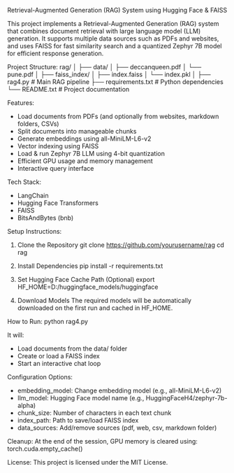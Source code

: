 Retrieval-Augmented Generation (RAG) System using Hugging Face & FAISS

This project implements a Retrieval-Augmented Generation (RAG) system that combines document retrieval with large language model (LLM) generation. It supports multiple data sources such as PDFs and websites, and uses FAISS for fast similarity search and a quantized Zephyr 7B model for efficient response generation.

Project Structure:
rag/
│
├── data/
│   ├── deccanqueen.pdf
│   └── pune.pdf
│
├── faiss_index/
│   ├── index.faiss
│   └── index.pkl
│
├── rag4.py                 # Main RAG pipeline
├── requirements.txt        # Python dependencies
└── README.txt              # Project documentation

Features:
- Load documents from PDFs (and optionally from websites, markdown folders, CSVs)
- Split documents into manageable chunks
- Generate embeddings using all-MiniLM-L6-v2
- Vector indexing using FAISS
- Load & run Zephyr 7B LLM using 4-bit quantization
- Efficient GPU usage and memory management
- Interactive query interface

Tech Stack:
- LangChain
- Hugging Face Transformers
- FAISS
- BitsAndBytes (bnb)

Setup Instructions:

1. Clone the Repository
   git clone https://github.com/yourusername/rag
   cd rag

2. Install Dependencies
   pip install -r requirements.txt

3. Set Hugging Face Cache Path (Optional)
   export HF_HOME=D:/huggingface_models/huggingface

4. Download Models
   The required models will be automatically downloaded on the first run and cached in HF_HOME.

How to Run:
python rag4.py

It will:
- Load documents from the data/ folder
- Create or load a FAISS index
- Start an interactive chat loop

Configuration Options:
- embedding_model: Change embedding model (e.g., all-MiniLM-L6-v2)
- llm_model: Hugging Face model name (e.g., HuggingFaceH4/zephyr-7b-alpha)
- chunk_size: Number of characters in each text chunk
- index_path: Path to save/load FAISS index
- data_sources: Add/remove sources (pdf, web, csv, markdown folder)

Cleanup:
At the end of the session, GPU memory is cleared using:
torch.cuda.empty_cache()

License:
This project is licensed under the MIT License.
